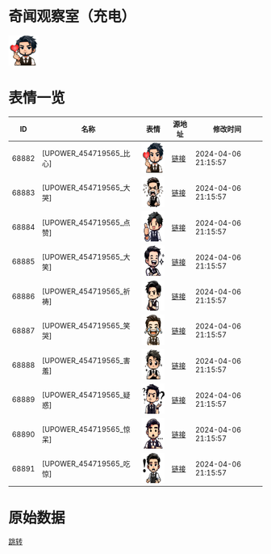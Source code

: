 # 奇闻观察室（充电）

<img src="./cover.png" height="60" alt="cover" />

# 表情一览

|ID|名称|表情|源地址|修改时间|
|----|----|----|----|----|
|68882|[UPOWER_454719565_比心]|<img src="./pic/068882_%5BUPOWER_454719565_比心%5D.png" height="60" alt="比心"/>|[链接](https://i0.hdslb.com/bfs/garb/7330d2823081567c88687000d7b3018298d29498.png)|2024-04-06 21:15:57|
|68883|[UPOWER_454719565_大哭]|<img src="./pic/068883_%5BUPOWER_454719565_大哭%5D.png" height="60" alt="大哭"/>|[链接](https://i0.hdslb.com/bfs/garb/c9790c2b6eb6190101d79a67cd99c7d0c5f0be51.png)|2024-04-06 21:15:57|
|68884|[UPOWER_454719565_点赞]|<img src="./pic/068884_%5BUPOWER_454719565_点赞%5D.png" height="60" alt="点赞"/>|[链接](https://i0.hdslb.com/bfs/garb/e9d61290fb1b5ad49ed03fc69e58d48260825cbe.png)|2024-04-06 21:15:57|
|68885|[UPOWER_454719565_大笑]|<img src="./pic/068885_%5BUPOWER_454719565_大笑%5D.png" height="60" alt="大笑"/>|[链接](https://i0.hdslb.com/bfs/garb/4f52bb19f83736fa6d138d1ec7022beb03088741.png)|2024-04-06 21:15:57|
|68886|[UPOWER_454719565_祈祷]|<img src="./pic/068886_%5BUPOWER_454719565_祈祷%5D.png" height="60" alt="祈祷"/>|[链接](https://i0.hdslb.com/bfs/garb/fb9f6a6107085f4315ba91dcd0e342d60f4ca94d.png)|2024-04-06 21:15:57|
|68887|[UPOWER_454719565_笑哭]|<img src="./pic/068887_%5BUPOWER_454719565_笑哭%5D.png" height="60" alt="笑哭"/>|[链接](https://i0.hdslb.com/bfs/garb/b38e3e798d0b4cdd3f820f82fd28a190b719cc69.png)|2024-04-06 21:15:57|
|68888|[UPOWER_454719565_害羞]|<img src="./pic/068888_%5BUPOWER_454719565_害羞%5D.png" height="60" alt="害羞"/>|[链接](https://i0.hdslb.com/bfs/garb/ae440c290861427233a3a79b47c0b41ea4a122f3.png)|2024-04-06 21:15:57|
|68889|[UPOWER_454719565_疑惑]|<img src="./pic/068889_%5BUPOWER_454719565_疑惑%5D.png" height="60" alt="疑惑"/>|[链接](https://i0.hdslb.com/bfs/garb/1ef890f1d65a23c2886b1b55efecd7de831b76ae.png)|2024-04-06 21:15:57|
|68890|[UPOWER_454719565_惊呆]|<img src="./pic/068890_%5BUPOWER_454719565_惊呆%5D.png" height="60" alt="惊呆"/>|[链接](https://i0.hdslb.com/bfs/garb/da95de008abe533e147bc903da6880f76e7d536b.png)|2024-04-06 21:15:57|
|68891|[UPOWER_454719565_吃惊]|<img src="./pic/068891_%5BUPOWER_454719565_吃惊%5D.png" height="60" alt="吃惊"/>|[链接](https://i0.hdslb.com/bfs/garb/c99530c34e8a53b82b6a8802eb5a63e546c3c124.png)|2024-04-06 21:15:57|

# 原始数据

[跳转](./raw.json)


